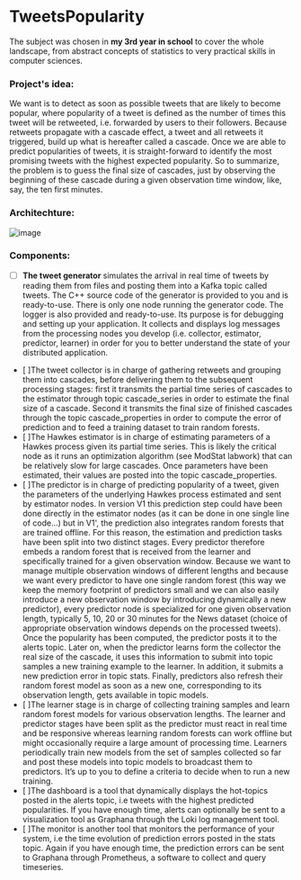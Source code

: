 #  TweetsPopularity
The subject was chosen in **my 3rd year in school** to cover the whole landscape, from abstract concepts of statistics to very practical skills in computer sciences.

### Project's idea:
We want is to detect as soon as possible tweets that are likely to become popular, where popularity of a tweet is defined as the number of times this tweet will be retweeted, i.e. forwarded by users to their followers. Because retweets propagate with a cascade effect, a tweet and all retweets it triggered, build up what is hereafter called a cascade. Once we are able to predict popularities of tweets, it is straight-forward to identify the most promising tweets with the highest expected popularity. So to summarize, the problem is to guess the final size of cascades, just by observing the beginning of these cascade during a given observation time window, like, say, the ten first minutes.

### Architechture:
![image](https://user-images.githubusercontent.com/54381332/149750291-3141be2c-7382-4e23-a0e2-11b59a2c0d6b.png)


### Components:
- [ ] **The tweet generator** simulates the arrival in real time of tweets by reading them from files and posting them into a Kafka topic called tweets. The C++ source code of the generator is provided to you and is ready-to-use. There is only one node running the generator code.
The logger is also provided and ready-to-use. Its purpose is for debugging and setting up your application. It collects and displays log messages from the processing nodes you develop (i.e. collector, estimator, predictor, learner) in order for you to better understand the state of your distributed application.
- [ ]The tweet collector is in charge of gathering retweets and grouping them into cascades, before delivering them to the subsequent processing stages: first it transmits the partial time series of cascades to the estimator through topic cascade_series in order to estimate the final size of a cascade. Second it transmits the final size of finished cascades through the topic cascade_properties in order to compute the error of prediction and to feed a training dataset to train random forests.
- [ ]The Hawkes estimator is in charge of estimating parameters of a Hawkes process given its partial time series. This is likely the critical node as it runs an optimization algorithm (see ModStat labwork) that can be relatively slow for large cascades. Once parameters have been estimated, their values are posted into the topic cascade_properties.
- [ ]The predictor is in charge of predicting popularity of a tweet, given the parameters of the underlying Hawkes process estimated and sent by estimator nodes. In version V1 this prediction step could have been done directly in the estimator nodes (as it can be done in one single line of code…) but in V1', the prediction also integrates random forests that are trained offline. For this reason, the estimation and prediction tasks have been split into two distinct stages. Every predictor therefore embeds a random forest that is received from the learner and specifically trained for a given observation window. Because we want to manage multiple observation windows of different lengths and because we want every predictor to have one single random forest (this way we keep the memory footprint of predictors small and we can also easily introduce a new observation window by introducing dynamically a new predictor), every predictor node is specialized for one given observation length, typically 5, 10, 20 or 30 minutes for the News dataset (choice of appropriate observation windows depends on the processed tweets). Once the popularity has been computed, the predictor posts it to the alerts topic. Later on, when the predictor learns form the collector the real size of the cascade, it uses this information to submit into topic samples a new training example to the learner. In addition, it submits a new prediction error in topic stats. Finally, predictors also refresh their random forest model as soon as a new one, corresponding to its observation length, gets available in topic models.
- [ ]The learner stage is in charge of collecting training samples and learn random forest models for various observation lengths. The learner and predictor stages have been split as the predictor must react in real time and be responsive whereas learning random forests can work offline but might occasionally require a large amount of processing time. Learners periodically train new models from the set of samples collected so far and post these models into topic models to broadcast them to predictors. It’s up to you to define a criteria to decide when to run a new training.
- [ ]The dashboard is a tool that dynamically displays the hot-topics posted in the alerts topic, i.e tweets with the highest predicted popularities. If you have enough time, alerts can optionally be sent to a visualization tool as Graphana through the Loki log management tool.
- [ ]The monitor is another tool that monitors the performance of your system, i.e the time evolution of prediction errors posted in the stats topic. Again if you have enough time, the prediction errors can be sent to Graphana through Prometheus, a software to collect and query timeseries.
